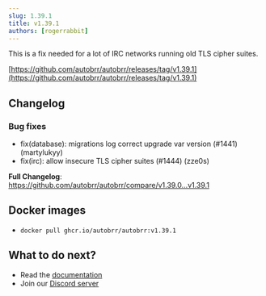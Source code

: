 ```yaml
---
slug: 1.39.1
title: v1.39.1
authors: [rogerrabbit]
---
```


This is a fix needed for a lot of IRC networks running old TLS cipher suites.

[https://github.com/autobrr/autobrr/releases/tag/v1.39.1](https://github.com/autobrr/autobrr/releases/tag/v1.39.1)
## Changelog
### Bug fixes
* fix(database): migrations log correct upgrade var version (#1441) (martylukyy)
* fix(irc): allow insecure TLS cipher suites (#1444) (zze0s)

**Full Changelog**: https://github.com/autobrr/autobrr/compare/v1.39.0...v1.39.1

## Docker images

- `docker pull ghcr.io/autobrr/autobrr:v1.39.1`

## What to do next?

- Read the [documentation](https://autobrr.com)
- Join our [Discord server](https://discord.autobrr.com/)
